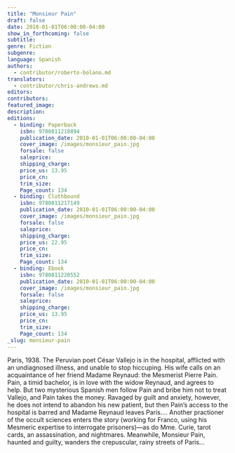 ```yaml
---
title: "Monsieur Pain"
draft: false
date: 2010-01-01T06:00:00-04:00
show_in_forthcoming: false
subtitle:
genre: Fiction
subgenre:
language: Spanish
authors:
  - contributor/roberto-bolano.md
translators:
  - contributor/chris-andrews.md
editors:
contributors:
featured_image:
description:
editions:
  - binding: Paperback
    isbn: 9780811218894
    publication_date: 2010-01-01T06:00:00-04:00
    cover_image: /images/monsieur_pain.jpg
    forsale: false
    saleprice:
    shipping_charge:
    price_us: 13.95
    price_cn:
    trim_size:
    Page_count: 134
  - binding: Clothbound
    isbn: 9780811217149
    publication_date: 2010-01-01T06:00:00-04:00
    cover_image: /images/monsieur_pain.jpg
    forsale: false
    saleprice:
    shipping_charge:
    price_us: 22.95
    price_cn:
    trim_size:
    Page_count: 134
  - binding: Ebook
    isbn: 9780811220552
    publication_date: 2010-01-01T06:00:00-04:00
    cover_image: /images/monsieur_pain.jpg
    forsale: false
    saleprice:
    shipping_charge:
    price_us: 13.95
    price_cn:
    trim_size:
    Page_count: 134
_slug: monsieur-pain
---
```


Paris, 1938. The Peruvian poet César Vallejo is in the hospital, afflicted with an undiagnosed illness, and unable to stop hiccuping. His wife calls on an acquaintance of her friend Madame Reynaud: the Mesmerist Pierre Pain. Pain, a timid bachelor, is in love with the widow Reynaud, and agrees to help. But two mysterious Spanish men follow Pain and bribe him not to treat Vallejo, and Pain takes the money. Ravaged by guilt and anxiety, however, he does not intend to abandon his new patient, but then Pain’s access to the hospital is barred and Madame Reynaud leaves Paris.... Another practioner of the occult sciences enters the story (working for Franco, using his Mesmeric expertise to interrogate prisoners)—as do Mme. Curie, tarot cards, an assassination, and nightmares. Meanwhile, Monsieur Pain, haunted and guilty, wanders the crepuscular, rainy streets of Paris...

